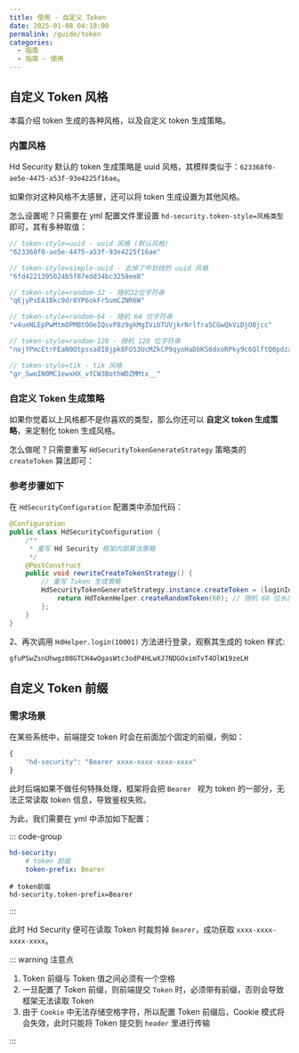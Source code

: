 ```yaml
---
title: 使用 - 自定义 Token
date: 2025-01-08 04:10:00
permalink: /guide/token
categories:
  - 指南
  - 指南 - 使用
---
```



## 自定义 Token 风格

本篇介绍 token 生成的各种风格，以及自定义 token 生成策略。

### 内置风格

Hd Security 默认的 token 生成策略是 uuid 风格，其模样类似于：`623368f0-ae5e-4475-a53f-93e4225f16ae`。

如果你对这种风格不太感冒，还可以将 token 生成设置为其他风格。

怎么设置呢？只需要在 yml 配置文件里设置 `hd-security.token-style=风格类型` 即可，其有多种取值：

```java
// token-style=uuid - uuid 风格 (默认风格)
"623368f0-ae5e-4475-a53f-93e4225f16ae"

// token-style=simple-uuid - 去掉了中划线的 uuid 风格
"6fd4221395024b5f87edd34bc3258ee8"

// token-style=random-32 - 随机32位字符串
"qEjyPsEA1Bkc9dr8YP6okFr5umCZNR6W"

// token-style=random-64 - 随机 64 位字符串
"v4ueNLEpPwMtmOPMBtOOeIQsvP8z9gkMgIVibTUVjkrNrlfra5CGwQkViDjO8jcc"

// token-style=random-128 - 随机 128 位字符串
"nojYPmcEtrFEaN0Otpssa8I8jpk8FO53UcMZkCP9qyoHaDbKS6dxoRPky9c6QlftQ0pdzxRGXsKZmUSrPeZBOD6kJFfmfgiRyUmYWcj4WU4SSP2ilakWN1HYnIuX0Olj"

// token-style=tik - tik 风格
"gr_SwoIN0MC1ewxHX_vfCW3BothWDZMMtx__"
```

### 自定义 Token 生成策略

如果你觉着以上风格都不是你喜欢的类型，那么你还可以 **自定义 token 生成策略**，来定制化 token 生成风格。

怎么做呢？只需要重写 `HdSecurityTokenGenerateStrategy` 策略类的 `createToken` 算法即可：

### 参考步骤如下

在 `HdSecurityConfiguration` 配置类中添加代码：

```java
@Configuration
public class HdSecurityConfiguration {
    /**
     * 重写 Hd Security 框架内部算法策略 
     */
    @PostConstruct
    public void rewriteCreateTokenStrategy() {
        // 重写 Token 生成策略
        HdSecurityTokenGenerateStrategy.instance.createToken = (loginId, accountType) -> {
            return HdTokenHelper.createRandomToken(60); // 随机 60 位长度字符串
        };
    }
}
```

2、再次调用 `HdHelper.login(10001)` 方法进行登录，观察其生成的 token 样式:

```java
gfuPSwZsnUhwgz08GTCH4wOgasWtc3odP4HLwXJ7NDGOximTvT4OlW19zeLH
```

## 自定义 Token 前缀

### 需求场景

在某些系统中，前端提交 token 时会在前面加个固定的前缀，例如：

```js
{
    "hd-security": "Bearer xxxx-xxxx-xxxx-xxxx"
}
```

此时后端如果不做任何特殊处理，框架将会把 `Bearer ` 视为 token 的一部分，无法正常读取 token 信息，导致鉴权失败。

为此，我们需要在 yml 中添加如下配置：

::: code-group

```yaml [yaml 风格]
hd-security: 
    # token 前缀
    token-prefix: Bearer
```



```properties [properties 风格]
# token前缀
hd-security.token-prefix=Bearer
```

:::

此时 Hd Security 便可在读取 Token 时裁剪掉 `Bearer`，成功获取 `xxxx-xxxx-xxxx-xxxx`。



::: warning 注意点

1. Token 前缀与 Token 值之间必须有一个空格
2. 一旦配置了 Token 前缀，则前端提交 `Token` 时，必须带有前缀，否则会导致框架无法读取 Token
3. 由于 `Cookie` 中无法存储空格字符，所以配置 Token 前缀后，Cookie 模式将会失效，此时只能将 Token 提交到 `header` 里进行传输

:::
